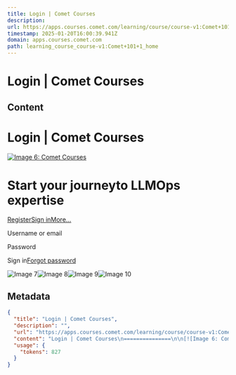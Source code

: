 ```yaml
---
title: Login | Comet Courses
description: 
url: https://apps.courses.comet.com/learning/course/course-v1:Comet+101+1/home
timestamp: 2025-01-20T16:00:39.941Z
domain: apps.courses.comet.com
path: learning_course_course-v1:Comet+101+1_home
---
```


# Login | Comet Courses



## Content

Login | Comet Courses
===============

[![Image 6: Comet Courses](https://courses.comet.com/theming/asset/images/logo.png)](https://courses.comet.com/)

Start your journeyto LLMOps expertise
=====================================

[Register](https://apps.courses.comet.com/learning/course/course-v1:Comet+101+1/home#)[Sign in](https://apps.courses.comet.com/learning/course/course-v1:Comet+101+1/home#)[More...](https://apps.courses.comet.com/learning/course/course-v1:Comet+101+1/home#)

Username or email

Password

Sign in[Forgot password](https://apps.courses.comet.com/authn/reset)

   ![Image 7](https://cdn.bizible.com/ipv?_biz_r=https%3A%2F%2Fapps.courses.comet.com%2Flearning%2Fcourse%2Fcourse-v1%3AComet%2B101%2B1%2Fhome&_biz_h=-417244810&_biz_u=256eb959e1c5485bf99cac4308de7670&_biz_l=https%3A%2F%2Fapps.courses.comet.com%2Fauthn%2Flogin&_biz_t=1737388838918&_biz_i=Authn%20%7C%20null&_biz_n=0&rnd=466345&cdn_o=a&_biz_z=1737388838921)![Image 8](https://cdn.bizibly.com/u?_biz_u=256eb959e1c5485bf99cac4308de7670&_biz_l=https%3A%2F%2Fapps.courses.comet.com%2Fauthn%2Flogin&_biz_t=1737388838924&_biz_i=Authn%20%7C%20null&rnd=258927&cdn_o=a&_biz_z=1737388838924)![Image 9](https://t.co/1/i/adsct?bci=4&dv=UTC%26en-US%2Cen%26Google%20Inc.%26Win32%26255%26800%26600%264%2624%26800%26600%260%26na&eci=3&event=%7B%7D&event_id=61787728-e769-4abb-b45a-ae28a97004e1&integration=gtm&p_id=Twitter&p_user_id=0&pl_id=1455d1fb-53a2-4682-a3d9-9c0ef26e6ade&tw_document_href=https%3A%2F%2Fapps.courses.comet.com%2Fauthn%2Flogin&tw_iframe_status=0&txn_id=o1gpg&type=javascript&version=2.3.31)![Image 10](https://analytics.twitter.com/1/i/adsct?bci=4&dv=UTC%26en-US%2Cen%26Google%20Inc.%26Win32%26255%26800%26600%264%2624%26800%26600%260%26na&eci=3&event=%7B%7D&event_id=61787728-e769-4abb-b45a-ae28a97004e1&integration=gtm&p_id=Twitter&p_user_id=0&pl_id=1455d1fb-53a2-4682-a3d9-9c0ef26e6ade&tw_document_href=https%3A%2F%2Fapps.courses.comet.com%2Fauthn%2Flogin&tw_iframe_status=0&txn_id=o1gpg&type=javascript&version=2.3.31)

## Metadata

```json
{
  "title": "Login | Comet Courses",
  "description": "",
  "url": "https://apps.courses.comet.com/learning/course/course-v1:Comet+101+1/home",
  "content": "Login | Comet Courses\n===============\n\n[![Image 6: Comet Courses](https://courses.comet.com/theming/asset/images/logo.png)](https://courses.comet.com/)\n\nStart your journeyto LLMOps expertise\n=====================================\n\n[Register](https://apps.courses.comet.com/learning/course/course-v1:Comet+101+1/home#)[Sign in](https://apps.courses.comet.com/learning/course/course-v1:Comet+101+1/home#)[More...](https://apps.courses.comet.com/learning/course/course-v1:Comet+101+1/home#)\n\nUsername or email\n\nPassword\n\nSign in[Forgot password](https://apps.courses.comet.com/authn/reset)\n\n   ![Image 7](https://cdn.bizible.com/ipv?_biz_r=https%3A%2F%2Fapps.courses.comet.com%2Flearning%2Fcourse%2Fcourse-v1%3AComet%2B101%2B1%2Fhome&_biz_h=-417244810&_biz_u=256eb959e1c5485bf99cac4308de7670&_biz_l=https%3A%2F%2Fapps.courses.comet.com%2Fauthn%2Flogin&_biz_t=1737388838918&_biz_i=Authn%20%7C%20null&_biz_n=0&rnd=466345&cdn_o=a&_biz_z=1737388838921)![Image 8](https://cdn.bizibly.com/u?_biz_u=256eb959e1c5485bf99cac4308de7670&_biz_l=https%3A%2F%2Fapps.courses.comet.com%2Fauthn%2Flogin&_biz_t=1737388838924&_biz_i=Authn%20%7C%20null&rnd=258927&cdn_o=a&_biz_z=1737388838924)![Image 9](https://t.co/1/i/adsct?bci=4&dv=UTC%26en-US%2Cen%26Google%20Inc.%26Win32%26255%26800%26600%264%2624%26800%26600%260%26na&eci=3&event=%7B%7D&event_id=61787728-e769-4abb-b45a-ae28a97004e1&integration=gtm&p_id=Twitter&p_user_id=0&pl_id=1455d1fb-53a2-4682-a3d9-9c0ef26e6ade&tw_document_href=https%3A%2F%2Fapps.courses.comet.com%2Fauthn%2Flogin&tw_iframe_status=0&txn_id=o1gpg&type=javascript&version=2.3.31)![Image 10](https://analytics.twitter.com/1/i/adsct?bci=4&dv=UTC%26en-US%2Cen%26Google%20Inc.%26Win32%26255%26800%26600%264%2624%26800%26600%260%26na&eci=3&event=%7B%7D&event_id=61787728-e769-4abb-b45a-ae28a97004e1&integration=gtm&p_id=Twitter&p_user_id=0&pl_id=1455d1fb-53a2-4682-a3d9-9c0ef26e6ade&tw_document_href=https%3A%2F%2Fapps.courses.comet.com%2Fauthn%2Flogin&tw_iframe_status=0&txn_id=o1gpg&type=javascript&version=2.3.31)",
  "usage": {
    "tokens": 827
  }
}
```
